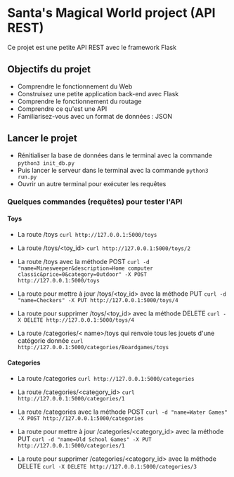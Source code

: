 # Santa's Magical World project (API REST)

Ce projet est une petite API REST avec le framework Flask

## Objectifs du projet

* Comprendre le fonctionnement du Web
* Construisez une petite application back-end avec Flask
* Comprendre le fonctionnement du routage
* Comprendre ce qu'est une API
* Familiarisez-vous avec un format de données : JSON

## Lancer le projet

* Rénitialiser la base de données dans le terminal avec la commande `python3 init_db.py`
* Puis lancer le serveur dans le terminal avec la commande  `python3 run.py`
* Ouvrir un autre terminal pour exécuter les requêtes

### Quelques commandes (requêtes) pour tester l'API

#### Toys

* La route /toys `curl http://127.0.0.1:5000/toys`

* La route /toys/<toy_id>  `curl http://127.0.0.1:5000/toys/2`

* La route /toys avec la méthode POST `curl -d "name=Minesweeper&description=Home computer classic&price=0&category=Outdoor" -X POST http://127.0.0.1:5000/toys`

* La route pour mettre à jour /toys/<toy_id> avec la méthode PUT `curl -d "name=Checkers" -X PUT http://127.0.0.1:5000/toys/4`

* La route pour supprimer /toys/<toy_id> avec la méthode DELETE `curl -X DELETE http://127.0.0.1:5000/toys/4`

* La route /categories/< name>/toys qui renvoie tous les jouets d'une catégorie donnée `curl http://127.0.0.1:5000/categories/Boardgames/toys`

#### Categories

* La route /categories `curl http://127.0.0.1:5000/categories`

* La route /categories/<category_id> `curl http://127.0.0.1:5000/categories/1`

* La route /categories avec la méthode POST  `curl -d "name=Water Games" -X POST http://127.0.0.1:5000/categories`

* La route pour mettre à jour /categories/<category_id> avec la méthode PUT  `curl -d "name=Old School Games" -X PUT  http://127.0.0.1:5000/categories/1`

* La route pour supprimer /categories/<category_id> avec la méthode DELETE `curl -X DELETE http://127.0.0.1:5000/categories/3`
